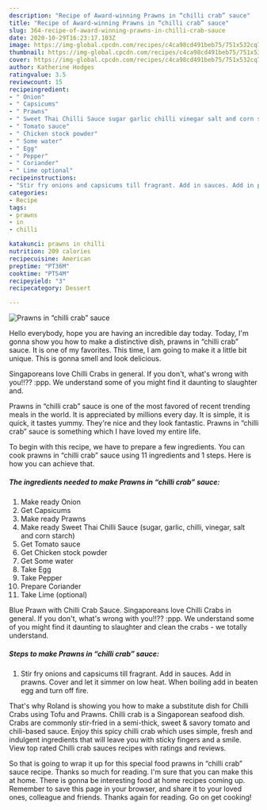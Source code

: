 ```yaml
---
description: "Recipe of Award-winning Prawns in “chilli crab” sauce"
title: "Recipe of Award-winning Prawns in “chilli crab” sauce"
slug: 364-recipe-of-award-winning-prawns-in-chilli-crab-sauce
date: 2020-10-29T16:23:17.103Z
image: https://img-global.cpcdn.com/recipes/c4ca98cd491beb75/751x532cq70/prawns-in-chilli-crab-sauce-recipe-main-photo.jpg
thumbnail: https://img-global.cpcdn.com/recipes/c4ca98cd491beb75/751x532cq70/prawns-in-chilli-crab-sauce-recipe-main-photo.jpg
cover: https://img-global.cpcdn.com/recipes/c4ca98cd491beb75/751x532cq70/prawns-in-chilli-crab-sauce-recipe-main-photo.jpg
author: Katherine Hodges
ratingvalue: 3.5
reviewcount: 15
recipeingredient:
- " Onion"
- " Capsicums"
- " Prawns"
- " Sweet Thai Chilli Sauce sugar garlic chilli vinegar salt and corn starch"
- " Tomato sauce"
- " Chicken stock powder"
- " Some water"
- " Egg"
- " Pepper"
- " Coriander"
- " Lime optional"
recipeinstructions:
- "Stir fry onions and capsicums till fragrant. Add in sauces. Add in prawns. Cover and let it simmer on low heat. When boiling add in beaten egg and turn off fire."
categories:
- Recipe
tags:
- prawns
- in
- chilli

katakunci: prawns in chilli 
nutrition: 209 calories
recipecuisine: American
preptime: "PT36M"
cooktime: "PT54M"
recipeyield: "3"
recipecategory: Dessert

---
```



![Prawns in “chilli crab” sauce](https://img-global.cpcdn.com/recipes/c4ca98cd491beb75/751x532cq70/prawns-in-chilli-crab-sauce-recipe-main-photo.jpg)

Hello everybody, hope you are having an incredible day today. Today, I'm gonna show you how to make a distinctive dish, prawns in “chilli crab” sauce. It is one of my favorites. This time, I am going to make it a little bit unique. This is gonna smell and look delicious.

Singaporeans love Chilli Crabs in general. If you don&#39;t, what&#39;s wrong with you!!?? :ppp. We understand some of you might find it daunting to slaughter and.

Prawns in “chilli crab” sauce is one of the most favored of recent trending meals in the world. It is appreciated by millions every day. It is simple, it is quick, it tastes yummy. They're nice and they look fantastic. Prawns in “chilli crab” sauce is something which I have loved my entire life.


To begin with this recipe, we have to prepare a few ingredients. You can cook prawns in “chilli crab” sauce using 11 ingredients and 1 steps. Here is how you can achieve that.

<!--inarticleads1-->

##### The ingredients needed to make Prawns in “chilli crab” sauce:

1. Make ready  Onion
1. Get  Capsicums
1. Make ready  Prawns
1. Make ready  Sweet Thai Chilli Sauce (sugar, garlic, chilli, vinegar, salt and corn starch)
1. Get  Tomato sauce
1. Get  Chicken stock powder
1. Get  Some water
1. Take  Egg
1. Take  Pepper
1. Prepare  Coriander
1. Take  Lime (optional)


Blue Prawn with Chilli Crab Sauce. Singaporeans love Chilli Crabs in general. If you don&#39;t, what&#39;s wrong with you!!?? :ppp. We understand some of you might find it daunting to slaughter and clean the crabs - we totally understand. 

<!--inarticleads2-->

##### Steps to make Prawns in “chilli crab” sauce:

1. Stir fry onions and capsicums till fragrant. Add in sauces. Add in prawns. Cover and let it simmer on low heat. When boiling add in beaten egg and turn off fire.


That&#39;s why Roland is showing you how to make a substitute dish for Chilli Crabs using Tofu and Prawns. Chilli crab is a Singaporean seafood dish. Crabs are commonly stir-fried in a semi-thick, sweet &amp; savory tomato and chili-based sauce. Enjoy this spicy chilli crab which uses simple, fresh and indulgent ingredients that will leave you with sticky fingers and a smile. View top rated Chilli crab sauces recipes with ratings and reviews. 

So that is going to wrap it up for this special food prawns in “chilli crab” sauce recipe. Thanks so much for reading. I'm sure that you can make this at home. There is gonna be interesting food at home recipes coming up. Remember to save this page in your browser, and share it to your loved ones, colleague and friends. Thanks again for reading. Go on get cooking!
